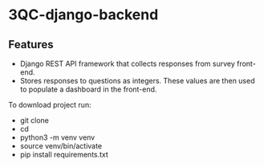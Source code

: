 # 3QC-django-backend

## Features
- Django REST API framework that collects responses from survey front-end. 
- Stores responses to questions as integers. These values are then used to populate a dashboard in the front-end.

To download project run:
- git clone <repo>
- cd <repo>
- python3 -m venv venv
- source venv/bin/activate
- pip install requirements.txt
